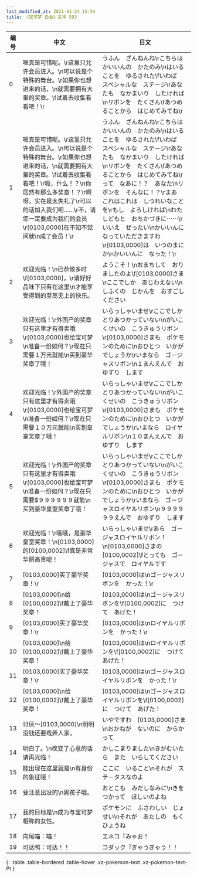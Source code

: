 ```yaml
---
last_modified_at: 2021-01-24 15:54
title: 《宝可梦 白金》文本 593
---
```

| 编号 | 中文 | 日文 |
| ---- | ---- | ---- |
| 0 | 嗯真是可惜呢。\r这里只允许会员进入。\n可以说是个特殊的舞台。\r如果你也想进来的话，\n就需要拥有大量的奖章。\f试着去收集看看吧！\r | うふん　ざんねんね\rこちらは　かいいんの　かたのみ\nはいることを　ゆるされた\fいわば　スペシャルな　ステ－ジ\rあなたも　なかまいり　したければ\nリボンを　たくさん\fあつめることから　はじめてみてね\r |
| 1 | 嗯真是可惜呢。\r这里只允许会员进入。\n可以说是个特殊的舞台。\r如果你也想进来的话，\n就需要拥有大量的奖章。\f试着去收集看看吧！\r呃，什么！？\n你居然有那么多奖章！？\r啊呀，实在是太失礼了\r可以的话加入我们吧……\r不，请您一定要成为我们的会员\r[0103,0000]在不知不觉间就\n成了会员！\r | うふん　ざんねんね\rこちらは　かいいんの　かたのみ\nはいることを　ゆるされた\fいわば　スペシャルな　ステ－ジ\rあなたも　なかまいり　したければ\nリボンを　たくさん\fあつめることから　はじめてみてね\rって　なあに！？　あなた\nリボンを　そんなに！？\rまあ　これはこれは　しつれいなことを\rもし　よろしければ\nわたしどもと　おちかづきに⋯⋯\rいいえ　ぜったい\nかいいんに　なっていただきますわ\r[0103,0000]は　いつのまにか\nかいいんに　なった！\r |
| 2 | 欢迎光临！\n已恭候多时\f[0103,0000]，\r请好好品味下只有在这里\n才能享受得到的至高无上的快乐。 | ようこそ！\nおまちして　おりましたのよ\f[0103,0000]さま\rここでしか　あじわえない\nしふくの　じかんを　おすごしください |
| 3 | 欢迎光临！\r外国产的奖章只有这里才有得卖哦\r[0103,0000]也给宝可梦\n准备一份如何？\r现在只需要１万元就能\n买到豪华奖章了哦！ | いらっしゃいませ\rここでしか　とりあつかっていない\nがいこくせいの　こうきゅうリボン\r[0103,0000]さまも　ポケモンのために\nおひとつ　いかがでしょうか\rいまなら　ゴ－ジャスリボン\n１まんえんで　おゆずり　します |
| 4 | 欢迎光临！\r外国产的奖章只有这里才有得卖哦\r[0103,0000]也给宝可梦\n准备一份如何？\r现在只需要１０万元就能\n买到皇室奖章了哦！ | いらっしゃいませ\rここでしか　とりあつかっていない\nがいこくせいの　こうきゅうリボン\r[0103,0000]さまも　ポケモンのために\nおひとつ　いかがでしょうか\rいまなら　ロイヤルリボン\n１０まんえんで　おゆずり　します |
| 5 | 欢迎光临！\r外国产的奖章只有这里才有得卖哦\r[0103,0000]也给宝可梦\n准备一份如何？\r现在只需要$９９９９９９就能\n买到豪华皇室奖章了哦！ | いらっしゃいませ\rここでしか　とりあつかっていない\nがいこくせいの　こうきゅうリボン\r[0103,0000]さまも　ポケモンのために\nおひとつ　いかがでしょうか\rいまなら　ゴ－ジャスロイヤルリボン\n９９９９９９えんで　おゆずり　します |
| 6 | 欢迎光临！\r哦哦，是豪华皇室奖章！\n[0103,0000]的[0100,0002]\f真是非常华丽高贵呢！ | いらっしゃいませ\rあら　ゴ－ジャスロイヤルリボン！\n[0103,0000]さまの　[0100,0002]\fとっても　ゴ－ジャスで　ロイヤルです |
| 7 | [0103,0000]买了豪华奖章！\r | [0103,0000]は\nゴ－ジャスリボンを　かった！\r |
| 8 | [0103,0000]\n给[0100,0002]\f戴上了豪华奖章！ | [0103,0000]は\nゴ－ジャスリボンを\f[0100,0002]に　つけて　あげた！ |
| 9 | [0103,0000]买了豪华奖章！\r | [0103,0000]は\nロイヤルリボンを　かった！\r |
| 10 | [0103,0000]\n给[0100,0002]\f戴上了豪华奖章！ | [0103,0000]は\nロイヤルリボンを\f[0100,0002]に　つけて　あげた！ |
| 11 | [0103,0000]买了豪华奖章！\r | [0103,0000]は\nゴ－ジャスロイヤルリボンを　かった！\r |
| 12 | [0103,0000]\n给[0100,0002]\f戴上了豪华奖章！ | [0103,0000]は\nゴ－ジャスロイヤルリボンを\f[0100,0002]に　つけて　あげた！ |
| 13 | 讨厌～[0103,0000]\n明明没钱还要戏弄人家。 | いやですわ　[0103,0000]さま\nおかねが　ないのに　からかって |
| 14 | 明白了。\n改变了心意的话请再光临！ | かしこまりました\nきがむいたら　また　いらしてください |
| 15 | 能出现在这里就是\n有身份的象征哦！ | ここに　いること\nそれが　ステ－タスなのよ |
| 16 | 要注意出没的\n男孩子哦。 | おとこも　みだしなみに\nきをつかって　ほしいのよね |
| 17 | 我的目标是\n成为与宝可梦相称的女性。 | ポケモンに　ふさわしい　じょせい\nそれが　あたしの　もくひょうね |
| 18 | 向尾喵：喵！ | エネコ『みゃお！ |
| 19 | 可达鸭：可达！！ | コダック『ぎゃうぎゃう！！ |
{: .table .table-bordered .table-hover .xz-pokemon-text .xz-pokemon-text-Pt }